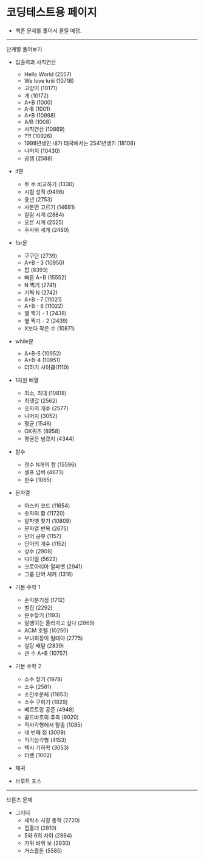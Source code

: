# 코딩테스트용 페이지 
- 백준 문제를 풀어서 올릴 예정.

---

단계별 풀어보기
- 입출력과 사칙연산
  - Hello World (2557)
  - We love kriii (10718)
  - 고양이 (10171)
  - 개 (10172)
  - A+B (1000)
  - A-B (1001)
  - A*B (10998)
  - A/B (1008)
  - 사칙연산 (10869) 
  - ??! (10926)
  - 1998년생인 내가 태국에서는 2541년생?! (18108)
  - 나머지 (10430)
  - 곱셈 (2588)
  

- if문
  - 두 수 비교하기 (1330)
  - 시험 성적 (9498)
  - 윤년 (2753)
  - 사분면 고르기 (14681)
  - 알람 시계 (2884)
  - 오븐 시계 (2525)
  - 주사위 세개 (2480)


- for문 
  - 구구단 (2739)
  - A+B - 3  (10950)
  - 합 (8393)
  - 빠른 A+B (15552)
  - N 찍기 (2741)
  - 기찍 N (2742)
  - A+B - 7 (11021)
  - A+B - 8 (11022)
  - 별 찍기 - 1 (2438)
  - 별 찍기 - 2 (2439)
  - X보다 작은 수 (10871)
  

- while문
  - A+B-5 (10952)
  - A+B-4 (10951)
  - 더하기 사이클(1110)
  

- 1차원 배열
  - 최소, 최대 (10818)
  - 최댓값 (2562)
  - 숫자의 개수 (2577)
  - 나머지 (3052)
  - 평균 (1546)
  - OX퀴즈 (8958)
  - 평균은 넘겠지 (4344)
  

- 함수
  - 정수 N개의 합 (15596)
  - 셀프 넘버 (4673)
  - 한수 (1065)


- 문자열
  - 아스키 코드 (11654)
  - 숫자의 합 (11720)
  - 알파벳 찾기 (10809)
  - 문자열 반복 (2675)
  - 단어 공부 (1157)
  - 단어의 개수 (1152)
  - 상수 (2908)
  - 다이얼 (5622)
  - 크로아티아 알파벳 (2941)
  - 그룹 단어 체커 (1316)


- 기본 수학 1
  - 손익분기점 (1712)
  - 벌집 (2292)
  - 분수찾기 (1193)
  - 달팽이는 올라가고 싶다 (2869)
  - ACM 호텔 (10250)
  - 부녀회장이 될테야 (2775)
  - 설탕 배달 (2839)
  - 큰 수 A+B (10757)
  

- 기본 수학 2
  - 소수 찾기 (1978)
  - 소수 (2581)
  - 소인수분해 (11653)
  - 소수 구하기 (1929)
  - 베르트랑 공준 (4948)
  - 골드바흐의 추측 (9020)
  - 직사각형에서 탈출 (1085)
  - 네 번째 점 (3009)
  - 직각삼각형 (4153)
  - 택시 기하학 (3053)
  - 터렛 (1002)
- 재귀
- 브루트 포스

---
브론즈 문제
- 그리디 
  - 세탁소 사장 동혁 (2720)
  - 컵홀더 (2810)
  - 5와 6의 차이 (2864)
  - 가위 바위 보 (2930)
  - 거스름돈 (5585)